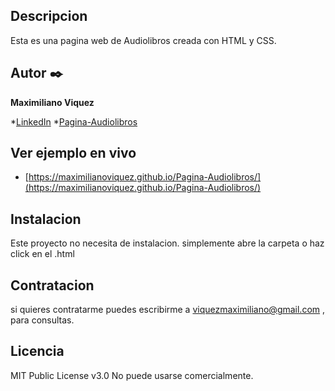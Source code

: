 ## Descripcion

Esta es una pagina web de Audiolibros creada con HTML y CSS.

## Autor ✒️
**Maximiliano Viquez**

*[LinkedIn](https://www.linkedin.com/in/maximiliano-viquez/)
*[Pagina-Audiolibros]()

## Ver ejemplo en vivo
- [https://maximilianoviquez.github.io/Pagina-Audiolibros/](https://maximilianoviquez.github.io/Pagina-Audiolibros/)

## Instalacion
Este proyecto no necesita de instalacion. simplemente abre la carpeta o haz click en el .html

## Contratacion
si quieres contratarme puedes escribirme a viquezmaximiliano@gmail.com , para consultas.

## Licencia
MIT Public License v3.0
No puede usarse comercialmente.
